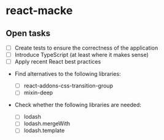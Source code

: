 # react-macke

## Open tasks

- [ ] Create tests to ensure the correctness of the application
- [ ] Introduce TypeScript (at least where it makes sense)
- [ ] Apply recent React best practices

- Find alternatives to the following libraries:

  - [ ] react-addons-css-transition-group
  - [ ] mixin-deep

- Check whether the following libraries are needed:
  - [ ] lodash
  - [ ] lodash.mergeWith
  - [ ] lodash.template
